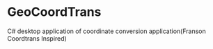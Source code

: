 # GeoCoordTrans
C# desktop application of coordinate conversion application(Franson Coordtrans Inspired)
